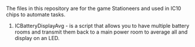 The files in this repository are for the game Stationeers and used in IC10 chips to automate tasks. 

1. ICBatteryDisplayAvg - is a script that allows you to have multiple battery rooms and transmit them back to a main power room to average all and display on an LED.
